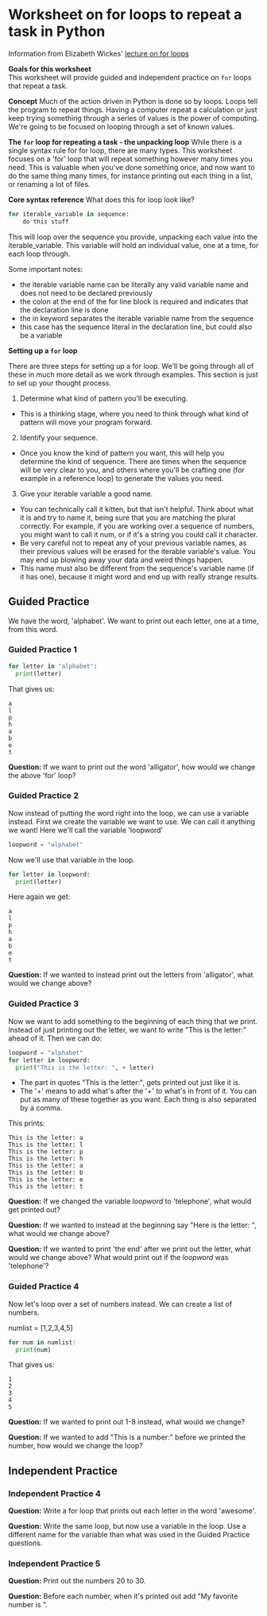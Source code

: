 # Worksheet on for loops to repeat a task in Python

Information from Elizabeth Wickes' [lecture on for loops](https://github.com/elliewix/IS-452-Spring2019/blob/master/Lectures/Week-02-ExpressionsAndLoops.ipynb)

**Goals for this worksheet**  
This worksheet will provide guided and independent practice on `for` loops that repeat a task.

**Concept**
Much of the action driven in Python is done so by loops. Loops tell the program to repeat things. Having a computer repeat a calculation or just keep trying something through a series of values is the power of computing. We're going to be focused on looping through a set of known values.

**The `for` loop for repeating a task - the unpacking loop**
While there is a single syntax rule for for loop, there are many types. This worksheet focuses on
a 'for' loop that will repeat something however many times you need. This is valuable when you've
done something once, and now want to do the same thing many times, for instance printing out each thing
in a list, or renaming a lot of files.

**Core syntax reference**
What does this for loop look like?

``` python
for iterable_variable in sequence:
    do this stuff
```

This will loop over the sequence you provide, unpacking each value into the iterable_variable. This variable will hold an individual value, one at a time, for each loop through.

Some important notes:

- the iterable variable name can be literally any valid variable name and does not need to be declared previously
- the colon at the end of the for line block is required and indicates that the declaration line is done
- the in keyword separates the iterable variable name from the sequence
- this case has the sequence literal in the declaration line, but could also be a variable

**Setting up a `for` loop**

There are three steps for setting up a for loop. We'll be going through all of these in much more detail as we work through examples. This section is just to set up your thought process.

1. Determine what kind of pattern you'll be executing.
  - This is a thinking stage, where you need to think through what kind of pattern will move your program forward.
2. Identify your sequence.
  - Once you know the kind of pattern you want, this will help you determine the kind of sequence. There are times when the sequence will be very clear to you, and others where you'll be crafting one (for example in a reference loop) to generate the values you need.
3. Give your iterable variable a good name.
  - You can technically call it kitten, but that isn't helpful. Think about what it is and try to name it, being sure that you are matching the plural correctly. For example, if you are working over a sequence of numbers, you might want to call it num, or if it's a string you could call it character.
  - Be very careful not to repeat any of your previous variable names, as their previous values will be erased for the iterable variable's value. You may end up blowing away your data and weird things happen.
  - This name must also be different from the sequence's variable name (if it has one), because it might word and end up with really strange results.

## Guided Practice

We have the word, 'alphabet'. We want to print out each letter, one at a time, from this word.

### Guided Practice 1

``` python
for letter in "alphabet":
  print(letter)
```

That gives us:  
```
a   
l  
p  
h  
a  
b  
e  
t
```

**Question:** If we want to print out the word 'alligator', how would we change the above 'for' loop?

### Guided Practice 2

Now instead of putting the word right into the loop, we can use a variable instead.
First we create the variable we want to use. We can call it anything we want! Here we'll call the variable 'loopword'

``` python
loopword = "alphabet"
```

Now we'll use that variable in the loop.

``` python
for letter in loopword:
  print(letter)
```
Here again we get:  
```
a
l
p
h
a
b
e
t
```

**Question:** If we wanted to instead print out the letters from 'alligator', what would we change above?

### Guided Practice 3

Now we want to add something to the beginning of each thing that we print. Instead of just printing out the
letter, we want to write "This is the letter:" ahead of it. Then we can do:

``` python
loopword = "alphabet"
for letter in loopword:
  print("This is the letter: ", + letter)
```

- The part in quotes "This is the letter:", gets printed out just like it is.
- The '+' means to add what's after the '+' to what's in front of it. You can put as many of these together as you want. Each thing is also separated by a comma.

This prints:  
```
This is the letter: a    
This is the letter: l  
This is the letter: p  
This is the letter: h  
This is the letter: a  
This is the letter: b  
This is the letter: e    
This is the letter: t
```

**Question:** If we changed the variable *loopword* to 'telephone', what would get printed out?

**Question:** If we wanted to instead at the beginning say "Here is the letter: ", what would we change above?

**Question:** If we wanted to print 'the end' after we print out the letter, what would we change above? What would print out if the *loopword* was 'telephone'?

### Guided Practice 4

Now let's loop over a set of numbers instead. We can create a list of numbers.

numlist = [1,2,3,4,5]

``` Python
for num in numlist:
  print(num)
```
That gives us:  
```
1  
2  
3  
4  
5
```

**Question:** If we wanted to print out 1-8 instead, what would we change?

**Question:** If we wanted to add "This is a number:" before we printed the number, how would we change the loop?


## Independent Practice

### Independent Practice 4

**Question:** Write a for loop that prints out each letter in the word 'awesome'.

**Question:** Write the same loop, but now use a variable in the loop. Use a different name for the variable than what
was used in the Guided Practice questions.

### Independent Practice 5

**Question:** Print out the numbers 20 to 30.

**Question:** Before each number, when it's printed out add "My favorite number is ".
